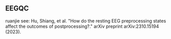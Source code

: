 ## EEGQC
ruanjie
see: Hu, Shiang, et al. "How do the resting EEG preprocessing states affect the outcomes of postprocessing?." arXiv preprint arXiv:2310.15194 (2023).
